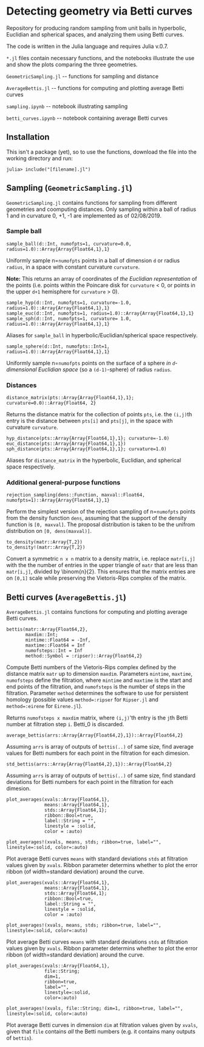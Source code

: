 # Detecting geometry via Betti curves

Repository for producing random sampling from unit balls in hyperbolic, Euclidian and spherical spaces, and analyzing them using Betti curves.

The code is written in the Julia language and requires Julia v.0.7. 

`*.jl` files contain necessary functions, and the notebooks illustrate the use and show the plots comparing the three geometries.

`GeometricSampling.jl` -- functions for sampling and distance 

`AverageBettis.jl` -- functions for computing and plotting average Betti curves

`sampling.ipynb` -- notebook illustrating sampling

`betti_curves.ipynb` -- notebook containing average Betti curves

## Installation

This isn't a package (yet), so to use the functions, download the file into the working directory and run:
```
julia> include("[filename].jl")
```

## Sampling (`GeometricSampling.jl`)
`GeometricSampling.jl` contains functions for sampling from different geometries and coomputing distances. Only sampling within a ball of radius 1 and in curvature 0, +1, -1 are implemented as of 02/08/2019.

### Sample ball
```
sample_ball(d::Int, numofpts=1, curvature=0.0, radius=1.0)::Array{Array{Float64,1},1}
```
Uniformly sample n=`numofpts` points in a ball of dimension `d` or radius `radius`, in a space with constant curvature `curvature`.

**Note:** This returns an array of coordinates of _the Euclidian representation_ of the points (i.e. points within the Poincare disk for `curvature` < 0, or points in the upper `d+1` hemisphere for `curvature` > 0).

```
sample_hyp(d::Int, numofpts=1, curvature=-1.0, radius=1.0)::Array{Array{Float64,1},1}
sample_euc(d::Int, numofpts=1, radius=1.0)::Array{Array{Float64,1},1}
sample_sph(d::Int, numofpts=1, curvature= 1.0, radius=1.0)::Array{Array{Float64,1},1}
```
Aliases for `sample_ball` in hyperbolic/Euclidian/spherical space respectively.

```
sample_sphere(d::Int, numofpts::Int=1, radius=1.0)::Array{Array{Float64,1},1}
```
Uniformly sample n=`numofpts` points on the surface of a sphere *in `d`-dimensional Euclidian space* (so a `(d-1)`-sphere)  of radius `radius`.

### Distances
```
distance_matrix(pts::Array{Array{Float64,1},1}; curvature=0.0)::Array{Float64, 2}
```
Returns the distance matrix for the collection of points `pts`, i.e. the `(i,j)`th entry is the distance between `pts[i]` and `pts[j]`, in the space with curvature `curvature`.

```
hyp_distance(pts::Array{Array{Float64,1},1}; curvature=-1.0)
euc_distance(pts::Array{Array{Float64,1},1})
sph_distance(pts::Array{Array{Float64,1},1}; curvature=1.0)
```
Aliases for `distance_matrix` in the hyperbolic, Euclidian, and spherical space respectively.

### Additional general-purpose functions

```
rejection_sampling(dens::Function, maxval::Float64, numofpts=1)::Array{Array{Float64,1},1}
```
Perform the simplest version of the rejection sampling of n=`numofpts` points from the density function `dens`, assuming that the support of the density function is `[0, maxval]`. The proposal distribution is taken to be the unifrom distribution on `[0, dens(maxval)]`.

```
to_density(matr::Array{T,2})
to_density!(matr::Array{T,2})
```
Convert a symmetric `n x n` matrix to a density matrix, i.e. replace `matr[i,j]` with the the number of entries in the upper triangle of `matr` that are less than `matr[i,j]`, divided by \binom{n}{2}. This ensures that the matrix entries are on `[0,1]` scale while preserving the Vietoris-Rips complex of the matrix.

## Betti curves (`AverageBettis.jl`)
`AverageBettis.jl` contains functions for computing and plotting average Betti curves. 

```
bettis(matr::Array{Float64,2}, 
       maxdim::Int; 
       mintime::Float64 = -Inf,
       maxtime::Float64 = Inf
       numofsteps::Int = Inf
       method::Symbol = :ripser)::Array{Float64,2}
```       
Compute Betti numbers of the Vietoris-Rips complex defined by the distance matrix `matr` up to dimension `maxdim`. Parameters `mintime`, `maxtime`, `numofsteps` define the filtration, where `mintime` and `maxtime` is the start and end points of the filtration, and `numofsteps` is the number of steps in the filtration. Parameter `method` determines the software to use for persistent homology (possible values `method=:ripser`  for `Ripser.jl` and `method=:eirene` for `Eirene.jl`).

Returns  `numofsteps x maxdim` matrix, where `(i,j)`'th entry is the `j`th Betti number at filtration step `i`. Betti_0 is discarded.

```
average_bettis(arrs::Array{Array{Float64,2},1})::Array{Float64,2}
```
Assuming `arrs` is array of outputs of `bettis(..)` of same size, find average values for Betti numbers for each point in the filtration for each dimesion.

```
std_bettis(arrs::Array{Array{Float64,2},1})::Array{Float64,2}
```
Assuming `arrs` is array of outputs of `bettis(..)` of same size, find standard deviations for Betti numbers for each point in the filtration for each dimesion.

```
plot_averages(xvals::Array{Float64,1}, 
              means::Array{Float64,1}, 
              stds::Array{Float64,1}; 
              ribbon::Bool=true, 
              label::String = "", 
              linestyle = :solid, 
              color = :auto)
              
plot_averages!(xvals, means, stds; ribbon=true, label="", linestyle=:solid, color=:auto)
```
Plot average Betti curves `means` with standard deviations `stds` at filtration values given by `xvals`. Ribbon parameter determins whether to plot the error ribbon (of width=standard deviation) around the curve.


```
plot_averages(xvals::Array{Float64,1}, 
              means::Array{Float64,1}, 
              stds::Array{Float64,1}; 
              ribbon::Bool=true, 
              label::String = "", 
              linestyle = :solid, 
              color = :auto)
              
plot_averages!(xvals, means, stds; ribbon=true, label="", linestyle=:solid, color=:auto)
```
Plot average Betti curves `means` with standard deviations `stds` at filtration values given by `xvals`. Ribbon parameter determins whether to plot the error ribbon (of width=standard deviation) around the curve.

```
plot_averages(xvals::Array{Float64,1}, 
              file::String; 
              dim=1, 
              ribbon=true, 
              label="", 
              linestyle=:solid, 
              color=:auto)

plot_averages!(xvals, file::String; dim=1, ribbon=true, label="", linestyle=:solid, color=:auto)
```
Plot average Betti curves in dimension `dim` at filtration values given by `xvals`, given that `file` contains _all_ the Betti numbers (e.g. it contains many outputs of `bettis`).
